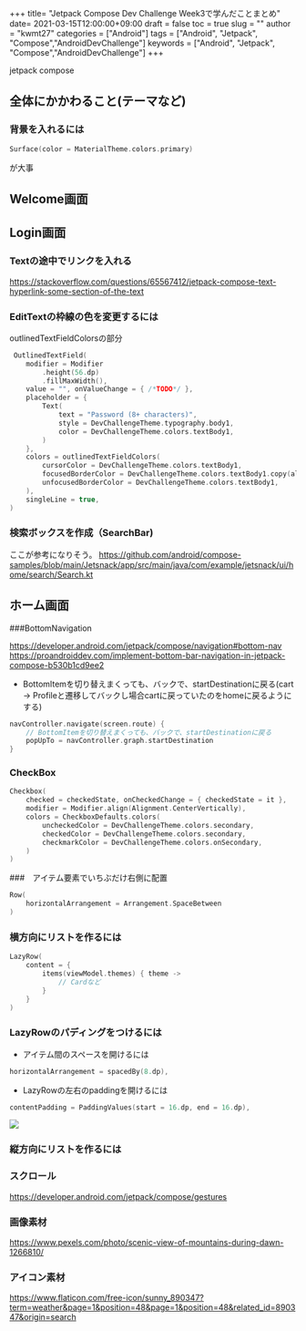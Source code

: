 
+++
title= "Jetpack Compose Dev Challenge Week3で学んだことまとめ"
date= 2021-03-15T12:00:00+09:00
draft = false
toc = true
slug = ""
author = "kwmt27"
categories = ["Android"]
tags = ["Android", "Jetpack", "Compose","AndroidDevChallenge"]
keywords = ["Android", "Jetpack", "Compose","AndroidDevChallenge"]
+++

jetpack compose 

## 全体にかかわること(テーマなど)
 
### 背景を入れるには
```kotlin
Surface(color = MaterialTheme.colors.primary) 
```
が大事

## Welcome画面


## Login画面

### Textの途中でリンクを入れる

https://stackoverflow.com/questions/65567412/jetpack-compose-text-hyperlink-some-section-of-the-text


### EditTextの枠線の色を変更するには

outlinedTextFieldColorsの部分

```kotlin
 OutlinedTextField(
    modifier = Modifier
        .height(56.dp)
        .fillMaxWidth(),
    value = "", onValueChange = { /*TODO*/ },
    placeholder = {
        Text(
            text = "Password (8+ characters)",
            style = DevChallengeTheme.typography.body1,
            color = DevChallengeTheme.colors.textBody1,
        )
    },
    colors = outlinedTextFieldColors(
        cursorColor = DevChallengeTheme.colors.textBody1,
        focusedBorderColor = DevChallengeTheme.colors.textBody1.copy(alpha = ContentAlpha.high),
        unfocusedBorderColor = DevChallengeTheme.colors.textBody1,
    ),
    singleLine = true,
)
```

### 検索ボックスを作成（SearchBar)
ここが参考になりそう。
https://github.com/android/compose-samples/blob/main/Jetsnack/app/src/main/java/com/example/jetsnack/ui/home/search/Search.kt

## ホーム画面

###BottomNavigation

https://developer.android.com/jetpack/compose/navigation#bottom-nav
https://proandroiddev.com/implement-bottom-bar-navigation-in-jetpack-compose-b530b1cd9ee2

- BottomItemを切り替えまくっても、バックで、startDestinationに戻る(cart -> Profileと遷移してバックし場合cartに戻っていたのをhomeに戻るようにする)
```kotlin
navController.navigate(screen.route) {
    // BottomItemを切り替えまくっても、バックで、startDestinationに戻る
    popUpTo = navController.graph.startDestination
}
```


### CheckBox

```kotlin
Checkbox(
    checked = checkedState, onCheckedChange = { checkedState = it },
    modifier = Modifier.align(Alignment.CenterVertically),
    colors = CheckboxDefaults.colors(
        uncheckedColor = DevChallengeTheme.colors.secondary,
        checkedColor = DevChallengeTheme.colors.secondary,
        checkmarkColor = DevChallengeTheme.colors.onSecondary,
    )
)
```

###　アイテム要素でいちぶだけ右側に配置

```kotlin
Row(
    horizontalArrangement = Arrangement.SpaceBetween
)
```

### 横方向にリストを作るには

```kotlin
LazyRow(
    content = {
        items(viewModel.themes) { theme ->
            // Cardなど
        }
    }
)
```

### LazyRowのパディングをつけるには

- アイテム間のスペースを開けるには

```kotlin
horizontalArrangement = spacedBy(8.dp),
```

- LazyRowの左右のpaddingを開けるには

```kotlin
contentPadding = PaddingValues(start = 16.dp, end = 16.dp),
```

<img src="/images/2021/03/jetpack-compose-dev-challenge-week3/lazy_row.png" />


### 縦方向にリストを作るには


### スクロール
https://developer.android.com/jetpack/compose/gestures

### 画像素材
https://www.pexels.com/photo/scenic-view-of-mountains-during-dawn-1266810/

### アイコン素材
https://www.flaticon.com/free-icon/sunny_890347?term=weather&page=1&position=48&page=1&position=48&related_id=890347&origin=search

